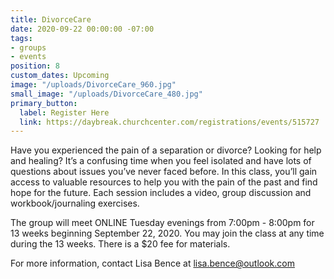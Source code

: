 ```yaml
---
title: DivorceCare
date: 2020-09-22 00:00:00 -07:00
tags:
- groups
- events
position: 8
custom_dates: Upcoming
image: "/uploads/DivorceCare_960.jpg"
small_image: "/uploads/DivorceCare_480.jpg"
primary_button:
  label: Register Here
  link: https://daybreak.churchcenter.com/registrations/events/515727
---
```


Have you experienced the pain of a separation or divorce? Looking for help and healing? It’s a confusing time when you feel isolated and have lots of questions about issues you’ve never faced before. In this class, you’ll gain access to valuable resources to help you with the pain of the past and find hope for the future. Each session includes a video, group discussion and workbook/journaling exercises.

The group will meet ONLINE Tuesday evenings from 7:00pm - 8:00pm for 13 weeks beginning September 22, 2020. You may join the
class at any time during the 13 weeks. There is a $20
fee for materials.

For more information, contact Lisa Bence at lisa.bence@outlook.com
